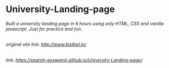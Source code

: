 # University-Landing-page

###### Built a university landing page in 6 hours using only HTML, CSS and vanilla javascript. Just for practice and fun.

###### original site link: http://www.bistbpl.in/
###### link: https://sparsh-goswamii.github.io/University-Landing-page/
